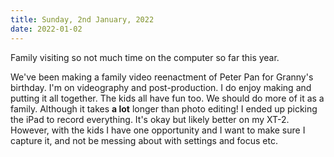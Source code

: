 ```yaml
---
title: Sunday, 2nd January, 2022
date: 2022-01-02
---
```


Family visiting so not much time on the computer so far this year.

We've been making a family video reenactment of Peter Pan for Granny's birthday. I'm on videography and post-production. I do enjoy making and putting it all together. The kids all have fun too. We should do more of it as a family. Although it takes **a lot** longer than photo editing! I ended up picking the iPad to record everything. It's okay but likely better on my XT-2. However, with the kids I have one opportunity and I want to make sure I capture it, and not be messing about with settings and focus etc. 
